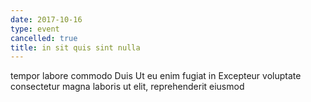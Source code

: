 ```yaml
---
date: 2017-10-16
type: event
cancelled: true
title: in sit quis sint nulla
---
```

tempor labore commodo Duis Ut eu enim fugiat in Excepteur voluptate consectetur magna laboris ut elit, reprehenderit eiusmod